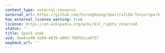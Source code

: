 ```yaml
---
content_type: external-resource
external_url: https://github.com/FurongHuang/SpectralLDA-TensorSpark
has_external_license_warning: true
license: https://en.wikipedia.org/wiki/All_rights_reserved
status: ''
title: Spark code
uid: 9aa6ce48-d269-4839-a003-f80fb1ca4757
wayback_url: ''
---
```

